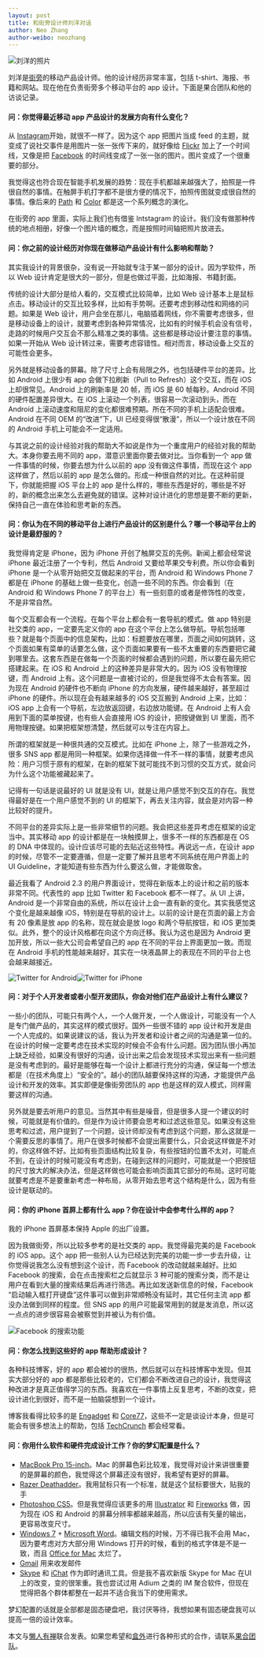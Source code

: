 ```yaml
---
layout: post
title: 和街旁设计师刘洋对话
author: Neo Zhang
author-weibo: neozhang
---
```

![刘洋的照片](/images/04152011/bill.jpeg)

刘洋是[街旁](http://jiepang.com)的移动产品设计师。他的设计经历非常丰富，包括 t-shirt、海报、书籍和网站。现在他在负责街旁多个移动平台的 app 设计。下面是果合团队和他的访谈记录。

#### 问：你觉得最近移动 app 产品设计的发展方向有什么变化？

从 [Instagram](http://instagram.com)开始，就很不一样了。因为这个 app 把图片当成 feed 的主题，就变成了说社交事件是用图片一张一张传下来的，就好像给 [Flickr](http://flickr.com) 加上了一个时间线，又像是把 [Facebook](http://facebook.com) 的时间线变成了一张一张的图片。图片变成了一个很重要的部分。

我觉得这也符合现在智能手机发展的趋势：现在手机都越来越强大了，拍照是一件很自然的事情。在触屏手机打字都不是很方便的情况下，拍照传图就变成很自然的事情。像后来的 [Path](http://path.com) 和 [Color](http://color.com) 都是这一个系列概念的演化。

在街旁的 app 里面，实际上我们也有借鉴 Intstagram 的设计。我们没有做那种传统的地点相册，好像一个图片墙的概念，而是按照时间轴把照片放进去。

#### 问：你之前的设计经历对你现在做移动产品设计有什么影响和帮助？

其实我设计的背景很杂，没有说一开始就专注于某一部分的设计。因为学软件，所以 Ｗeb 设计肯定是很大的一部分，但是也做过平面，比如海报、书籍封面。

传统的设计大部分是给人看的，交互模式比较简单，比如 Web 设计基本上是鼠标点击。移动设计的交互比较多样，比如有手势啊。还要考虑到移动性和网络的问题。如果是 Web 设计，用户会坐在那儿，电脑插着网线，你不需要考虑很多，但是移动设备上的设计，就要考虑到各种异常情况，比如有的时候手机会没有信号，走路的时候用户交互会不那么精准之类的事情。这些都是移动设计要注意的事情。如果一开始从 Web 设计转过来，需要考虑容错性。相对而言，移动设备上交互的可能性会更多。

另外就是移动设备的屏幕。除了尺寸上会有局限之外，也包括硬件平台的差异。比如 Android 上很少有 app 会做下拉刷新（Pull to Refresh）这个交互，而在 iOS 上却很常见。Android 上的刷新率是 20 帧，而 iOS 是 60 帧每秒。Android 不同的硬件配置差异很大。在 iOS 上滚动一个列表，很容易一次滚动到头，而在 Android 上滚动速度和阻尼的变化都很难预期。所在不同的手机上适配会很难。Android 在不同 OEM 的“改进”下，UI 已经变得很“散漫”，所以一个设计放在不同的 Android 手机上可能会不一定适用。

与其说之前的设计经验对我的帮助大不如说是作为一个重度用户的经验对我的帮助大。本身你要去用不同的 app，潜意识里面你要去做对比。当你看到一个 app 做一件事情的时候，你要去想为什么以前的 app 没有做这件事情，而现在这个 app 这样做了，然后以前的 app 是怎么做的。形成一种很自然的对比。在这种前提下，你就能把握 iOS 平台上的 app 是什么样的，哪些东西是好的，哪些是不好的，新的概念出来怎么去避免就的错误。这种对设计进化的思想是要不断的更新，保持自己一直在体验和思考新的东西。

#### 问：你认为在不同的移动平台上进行产品设计的区别是什么？哪一个移动平台上的设计是最舒服的？

我觉得肯定是 iPhone，因为 iPhone 开创了触屏交互的先例。新闻上都会经常说 iPhone 最近注册了一个专利，然后 Android 又要给苹果交专利费。所以你会看到 iPhone 是一个从零开始把交互做起来的平台，而 Android 和 Windows Phone 7 都是在 iPhone 的基础上做一些变化，创造一些不同的东西。你会看到（在 Android 和 Windows Phone 7 的平台上）有一些刻意的或者是修饰性的改变，不是非常自然。

每个交互都会有一个流程。在每个平台上都会有一套导航的模式。做 app 特别是社交类的 app，一定要先定义你的 app 在这个平台上怎么做导航。导航包括哪些？就是每个页面中的信息架构，比如：标题要放在哪里，页面之间如何跳转，这个页面如果有菜单的话要怎么做，这个页面如果要有一些不太重要的东西要把它藏到哪里去。这套东西是在做每一个页面的时候都会遇到的问题，所以要在最先把它搭建起来。在 iOS 和 Android 上的这种差异是非常大的。因为 iOS 没有物理按键，而 Android 上有。这个问题是一直被讨论的，但是我觉得不太会有答案。因为现在 Android 的硬件也不断向 iPhone 的方向发展，硬件越来越好，甚至超过 iPhone 的硬件。所以现在会有越来越多的 iOS 交互搬到 Android 上来，比如：iOS app 上会有一个导航，左边放返回键，右边放功能键。在 Android 上有人会用到下面的菜单按键，也有些人会直接用 iOS 的设计，把按键做到 UI 里面，而不用物理按键。如果把框架想清楚，然后就可以专注在内容上。

所谓的框架就是一种很共通的交互模式。比如在 iPhone 上，除了一些游戏之外，很多 SNS app 都是用同一种框架。如果你选择做一件不一样的事情，就要考虑风险：用户习惯于原有的框架，在新的框架下就可能找不到习惯的交互方式，就会问为什么这个功能被藏起来了。

记得有一句话是说最好的 UI 就是没有 UI，就是让用户感觉不到交互的存在。我觉得最好是在一个用户感觉不到的 UI 的框架下，再去关注内容，就会是对内容一种比较好的提升。

不同平台的差异实际上是一些非常细节的问题。我会把这些差异考虑在框架的设定当中。其实移动 app 的设计都是在一块触摸屏上，很多不一样的东西都是在 OS 的 DNA 中体现的。设计应该尽可能的去贴近这些特性。再说远一点，在设计 app 的时候，尽管不一定要遵循，但是一定要了解并且思考不同系统在用户界面上的 UI Guideline，才能知道有些东西为什么要这么做，才能做取舍。

最近我看了 Android 2.3 的用户界面设计，觉得在新版本上的设计和之前的版本非常不同。代表性的 app 比如 Twitter 和 Facebook 都不一样了。从 UI 上讲，Android 是一个非常自由的系统，所以在设计上会一直有新的变化。其实我感觉这个变化是越来越像 iOS，特别是在导航的设计上。以前的设计是在页面的最上方会有 20 像素是放 app 的名称，现在就会是放 logo 和两个导航按钮，和 iOS 更加类似。此外，整个的设计风格都在向这个方向迁移。我认为这也是因为 Android 更加开放，所以一些大公司会希望自己的 app 在不同的平台上界面更加一致。而现在 Android 手机的性能越来越好，其实在一块液晶屏上的表现在不同的平台上也会越来越接近。

![Twitter for Android](/images/04152011/twitter-android.png)![Twitter for iPhone](/images/04152011/twitter-iphone.png)

#### 问：对于个人开发者或者小型开发团队，你会对他们在产品设计上有什么建议？

一些小的团队，可能只有两个人，一个人做开发，一个人做设计，可能没有一个人是专门做产品的，其实这样的模式很好。国外一些很不错的 app 设计和开发是由一个人完成的。如果说建议的话，我认为开发者和设计者之间的沟通是第一位的。在设计的时候一定要考虑在技术实现的时候会不会有什么问题。因为团队很小再加上缺乏经验，如果没有很好的沟通，设计出来之后会发现技术实现出来有一些问题是没有考虑到的。最好是能够在每一个设计上都进行充分的沟通，保证每一个想法都是（在技术角度上）“安全的”。越小的团队越要保持这样的沟通，才能提供产品设计和开发的效率。其实即便是像街旁团队的 app 也是这样的双人模式，同样需要这样的沟通。

另外就是要去听用户的意见。当然其中有些是噪音，但是很多人提一个建议的时候，可能就是有价值的。但是作为设计师要会思考和过滤这些意见。如果没有这些思考和过滤，用户提到了一个问题，设计师却没有考虑到这个问题，那么这就是一个需要反思的事情了。用户在很多时候都不会提出需要什么，只会说这样做是不对的，你这样做不好。比如有些页面结构比较复杂，有些按钮的位置不太对，可能点不到，在设计的时候可能没有考虑到，在碰到这样的问题时，可能就是一个把按钮的尺寸放大的解决办法，但是这样做也可能会影响页面其它部分的布局。这时可能就要考虑是不是要重新考虑一种布局，从零开始去思考这个结构是什么，因为有些设计是联动的。

#### 问：你的 iPhone 首屏上都有什么 app？你在设计中会参考什么样的 app？

我的 iPhone 首屏基本保持 Apple 的出厂设置。

因为我做街旁，所以比较多参考的是社交类的 app。我觉得最完美的是 Facebook 的 iOS app。这个 app 把一些别人认为已经达到完美的功能一步一步去升级，让你觉得说我怎么没有想到这个设计，而 Facebook 的改动就越来越好。比如 Facebook 的搜索，会在点击搜索栏之后就显示 3 种可能的搜索分类，而不是让用户在看到大量的搜索结果后再进行筛选。再比如发送新信息的时候，Facebook “启动输入框打开键盘”这件事可以做到非常顺畅没有延时，其它任何主流 app 都没办法做到同样的程度。但 SNS app 的用户可能最常用到的就是发消息，所以这一点点的进步很容易会被察觉到并被认为有价值。

![Facebook 的搜索功能](/images/04152011/facebook.png)

#### 问：你怎么找到这些好的 app 帮助形成设计？

各种科技博客，好的 app 都会被炒的很热，然后就可以在科技博客中发现。但其实大部分好的 app 都是那些比较老的，它们都会不断改进自己的设计，我觉得这种改进才是真正值得学习的东西。我喜欢在一件事情上反复思考，不断的改变，把设计进化到很好，而不是一拍脑袋想到一个设计。

博客我看得比较多的是 [Engadget](http://engadget.com) 和 [Core77](http://core77.com)，这些不一定是谈设计本身，但是可能会有很多想法上的帮助，包括 [TechCrunch](http://techcrunch.com) 都会经常看。

#### 问：你用什么软件和硬件完成设计工作？你的梦幻配置是什么？

- [MacBook Pro 15-inch](http://www.apple.com/macbookpro/)。Mac 的屏幕色彩比较准，我觉得对设计来讲很重要的是屏幕的颜色，我觉得这个屏幕还没有很好，我希望有更好的屏幕。
- [Razer Deathadder](http://store.razerzone.com/store/razerusa/en_US/pd/productID.169416100)。我用鼠标只有一个标准，就是这个鼠标要很大，贴我的手
- [Photoshop CS5](http://www.adobe.com/products/photoshop.html)。但是我觉得应该更多的用 [Illustrator](http://www.adobe.com/products/illustrator.html) 和 [Fireworks](http://www.adobe.com/products/fireworks.html) 做，因为现在 iOS 和 Android 的屏幕分辨率都越来越高，所以应该有矢量的输出，更容易改变尺寸。
- [Windows 7](http://windows.microsoft.com/en-US/windows7/products/home) + [Microsoft Word](http://office.microsoft.com/en-gb/word/)。编辑文档的时候，万不得已我不会用 Mac，因为要考虑对方大部分用 Windows 打开的时候，看到的格式字体是不是一致，而且 [Office for Mac](http://www.microsoft.com/mac/) 太烂了。
- [Gmail](http://gmail.com) 用来收发邮件
- [Skype](http://skype.com) 和 [iChat](http://www.apple.com/macosx/what-is-macosx/ichat.html) 作为即时通讯工具。但是我不喜欢新版 Skype for Mac 在UI上的改变，变的很笨重。我也尝试过用 Adium 之类的 IM 聚合软件，但现在觉得把各个群体都整在一起并不适合我当下的使用需求。

梦幻配置的话就是全部都是固态硬盘吧，我讨厌等待，我想如果有固态硬盘我可以提高一倍的设计效率。

本文与[懒人有禅](http://lanrenux.com/)联合发表。如果您希望和[盒外](http://outofbox.guohead.com)进行各种形式的合作，请联系[果合团队](mailto:support+outofbox@guohead.com)。
